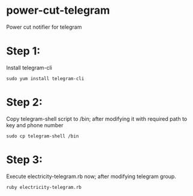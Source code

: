 power-cut-telegram
==================

Power cut notifier for telegram

Step 1:
======
Install telegram-cli
```
sudo yum install telegram-cli
```

Step 2:
=======
Copy telegram-shell script to /bin; after modifying it with required path to key and phone number
```
sudo cp telegram-shell /bin
```

Step 3:
=======
Execute electricity-telegram.rb now; after modifying telegram group.
```
ruby electricity-telegram.rb
```


